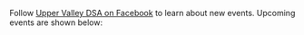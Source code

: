 Follow [Upper Valley DSA on Facebook](https://www.facebook.com/UpperValleyDSA/) to learn about new events. Upcoming events are shown below:
